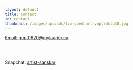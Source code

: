 ```yaml
---
layout: default
title: Contact
id: contact
thumbnail: /images/uploads/tim-goedhart-vnptrdmtq30.jpg
---
```

<u> Email: gupt0620@mylaurier.ca </u>

<br> <br>

Snapchat:  <u>artist-sanskar

